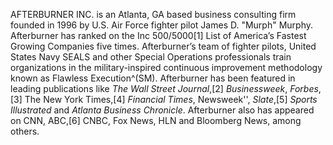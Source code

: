 AFTERBURNER INC. is an Atlanta, GA based business consulting firm founded in 1996 by U.S. Air Force fighter pilot James D. "Murph" Murphy. Afterburner has ranked on the Inc 500/5000[1] List of America’s Fastest Growing Companies five times. Afterburner’s team of fighter pilots, United States Navy SEALS and other Special Operations professionals train organizations in the military-inspired continuous improvement methodology known as Flawless Execution^(SM). Afterburner has been featured in leading publications like _The Wall Street Journal_,[2] _Businessweek_, _Forbes_,[3] The New York Times,[4] _Financial Times_, Newsweek'', _Slate_,[5] _Sports Illustrated_ and _Atlanta Business Chronicle_. Afterburner also has appeared on CNN, ABC,[6] CNBC, Fox News, HLN and Bloomberg News, among others.
